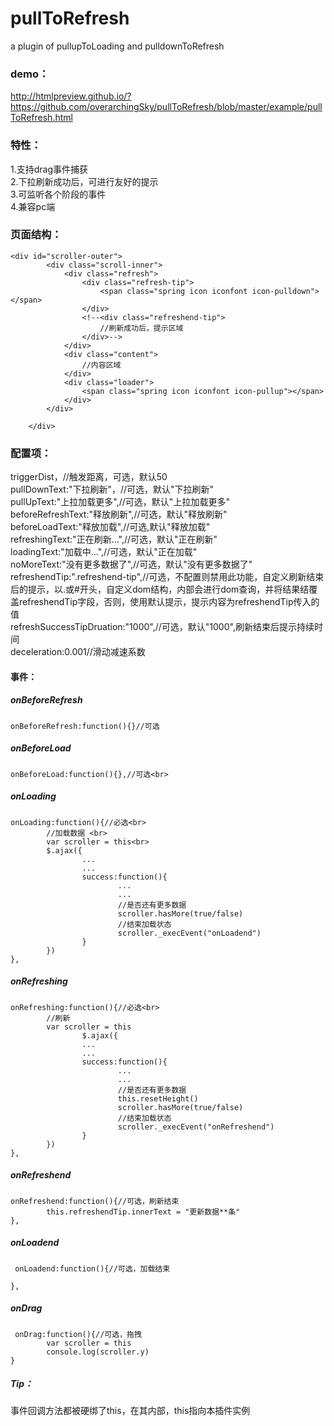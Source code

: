 # pullToRefresh
a plugin of pullupToLoading and pulldownToRefresh
### demo：
http://htmlpreview.github.io/?https://github.com/overarchingSky/pullToRefresh/blob/master/example/pullToRefresh.html
### 特性：
1.支持drag事件捕获<br>
2.下拉刷新成功后，可进行友好的提示<br>
3.可监听各个阶段的事件<br>
4.兼容pc端
### 页面结构：

```
<div id="scroller-outer">
        <div class="scroll-inner">
            <div class="refresh">
            	<div class="refresh-tip">
            		<span class="spring icon iconfont icon-pulldown"></span>
            	</div>
            	<!--<div class="refreshend-tip">
            		//刷新成功后，提示区域
            	</div>-->
            </div>
            <div class="content">
                //内容区域
            </div>
            <div class="loader">
                <span class="spring icon iconfont icon-pullup"></span>
            </div>
        </div>

    </div>
```
### 配置项：
triggerDist，//触发距离，可选，默认50<br>
pullDownText:"下拉刷新"，//可选，默认"下拉刷新"<br>
pullUpText:"上拉加载更多",//可选，默认"上拉加载更多"<br>
beforeRefreshText:"释放刷新",//可选，默认"释放刷新"<br>
beforeLoadText:"释放加载",//可选,默认"释放加载"<br>
refreshingText:"正在刷新...",//可选，默认"正在刷新"<br>
loadingText:"加载中...",//可选，默认"正在加载"<br>
noMoreText:"没有更多数据了",//可选，默认"没有更多数据了"<br>
refreshendTip:".refreshend-tip",//可选，不配置则禁用此功能，自定义刷新结束后的提示，以.或#开头，自定义dom结构，内部会进行dom查询，并将结果结覆盖refreshendTip字段，否则，使用默认提示，提示内容为refreshendTip传入的值<br>
refreshSuccessTipDruation:"1000",//可选，默认"1000",刷新结束后提示持续时间<br>
deceleration:0.001//滑动减速系数

#### 事件：
##### onBeforeRefresh
```
onBeforeRefresh:function(){}//可选
```
##### onBeforeLoad
```
onBeforeLoad:function(){},//可选<br>
```
##### onLoading
```
onLoading:function(){//必选<br>
        //加载数据 <br>
        var scroller = this<br>
        $.ajax({
                ...
                ...
                success:function(){
                        ...
                        ...
                        //是否还有更多数据
                        scroller.hasMore(true/false)
                        //结束加载状态
                        scroller._execEvent("onLoadend") 
                }
        })
},
```
##### onRefreshing
```
onRefreshing:function(){//必选<br>        	
        //刷新
        var scroller = this
                $.ajax({
                ...
                ...
                success:function(){
                        ...
                        ...
                        //是否还有更多数据
                        this.resetHeight()
                        scroller.hasMore(true/false)
                        //结束加载状态
                        scroller._execEvent("onRefreshend")
                }
        })
},
```
##### onRefreshend
```
onRefreshend:function(){//可选，刷新结束
        this.refreshendTip.innerText = "更新数据**条"
},
```
##### onLoadend
```
 onLoadend:function(){//可选，加载结束

},
```
##### onDrag
```
 onDrag:function(){//可选，拖拽
        var scroller = this
        console.log(scroller.y)
}
```
##### Tip：
事件回调方法都被硬绑了this，在其内部，this指向本插件实例
